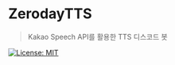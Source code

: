 # ZerodayTTS

> Kakao Speech API를 활용한 TTS 디스코드 봇

[![License: MIT](https://img.shields.io/badge/License-MIT-blue.svg)](./LICENSE)
